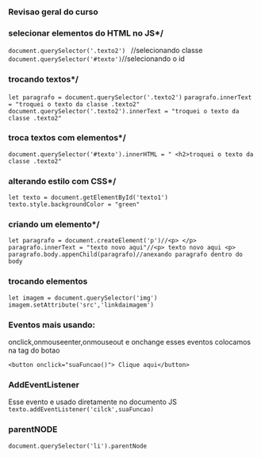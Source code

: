
### Revisao geral do curso

###  selecionar elementos do HTML no JS*/
```document.querySelector('.texto2') ``` //selecionando classe
```document.querySelector('#texto')```//selecionando o id



###  trocando textos*/
```let paragrafo = document.querySelector('.texto2')```
```paragrafo.innerText = "troquei o texto da classe .texto2"```
```document.querySelector('.texto2').innerText = "troquei o texto da classe .texto2"```




###  troca textos com elementos*/
```document.querySelector('#texto').innerHTML = " <h2>troquei o texto da classe .texto2"```



###  alterando estilo com CSS*/
```let texto = document.getElementById('texto1')```
```texto.style.backgroundColor = "green"```


###  criando um elemento*/
```let paragrafo = document.createElement('p')//<p> </p>```
```paragrafo.innerText = "texto novo aqui"//<p> texto novo aqui <p>```
```paragrafo.body.appenChild(paragrafo)//anexando paragrafo dentro do body```


### trocando elementos
```let imagem = document.querySelector('img')```
```imagem.setAttribute('src','linkdaimagem')```

### Eventos mais usando:
onclick,onmouseenter,onmouseout e onchange esses eventos colocamos na tag do botao

```<button onclick="suaFuncao()"> Clique aqui</button>```



### AddEventListener
Esse evento e usado diretamente no documento JS
```texto.addEventListener('cilck',suaFuncao)```


### parentNODE 
```document.querySelector('li').parentNode```

